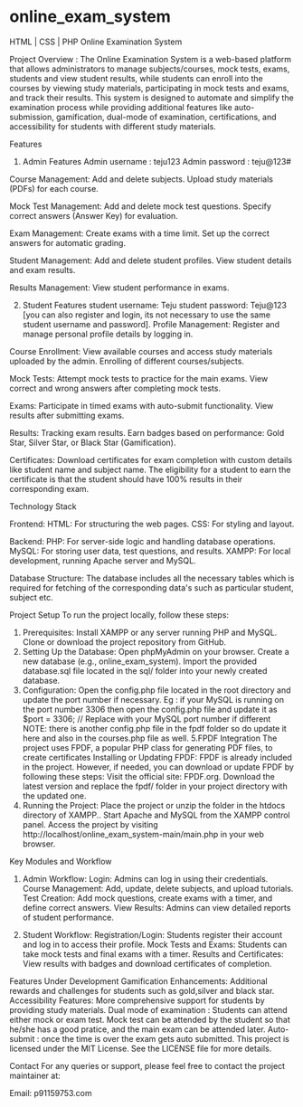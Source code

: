 # online_exam_system
 HTML | CSS | PHP
Online Examination System

Project Overview :
The Online Examination System is a web-based platform that allows administrators to manage subjects/courses, mock tests, exams, students and view student results, while students can enroll into the courses by viewing study materials, participating in mock tests and exams, and track their results. This system is designed to automate and simplify the examination process while providing additional features like auto-submission, gamification, dual-mode of examination, certifications, and accessibility for students with different study materials.

Features
1. Admin Features
Admin username : teju123
Admin password : teju@123#

Course Management:
Add and delete subjects.
Upload study materials (PDFs) for each course.

Mock Test Management:
Add and delete mock test questions.
Specify correct answers (Answer Key) for evaluation.

Exam Management:
Create exams with a time limit.
Set up the correct answers for automatic grading.

Student Management:
Add and delete student profiles.
View student details and exam results.

Results Management:
View student performance in exams.

2. Student Features
student username: Teju
student password: Teju@123 [you can also register and login, its not necessary to use the same student username and password].
Profile Management:
Register and manage personal profile details by logging in.

Course Enrollment:
View available courses and access study materials uploaded by the admin.
Enrolling of different courses/subjects.

Mock Tests:
Attempt mock tests to practice for the main exams.
View correct and wrong answers after completing mock tests.

Exams:
Participate in timed exams with auto-submit functionality.
View results after submitting exams.

Results:
Tracking exam results.
Earn badges based on performance: Gold Star, Silver Star, or Black Star (Gamification).

Certificates:
Download certificates for exam completion with custom details like student name and subject name.
The eligibility for a student to earn the certificate is that the student should have 100% results in their corresponding exam. 

Technology Stack

Frontend:
HTML: For structuring the web pages.
CSS: For styling and layout.

Backend:
PHP: For server-side logic and handling database operations.
MySQL: For storing user data, test questions, and results.
XAMPP: For local development, running Apache server and MySQL.

Database Structure:
The database includes all the necessary tables which is required for fetching of the corresponding data's such as particular student, subject etc. 


Project Setup
To run the project locally, follow these steps:

1. Prerequisites:
Install XAMPP or any server running PHP and MySQL.
Clone or download the project repository from GitHub.
2. Setting Up the Database:
Open phpMyAdmin on your browser.
Create a new database (e.g., online_exam_system).
Import the provided database.sql file located in the sql/ folder into your newly created database.
3. Configuration:
Open the config.php file located in the root directory and update the port number if necessary.
Eg : if your MySQL is running on the port number 3306 then open the config.php file and update it as
$port = 3306; // Replace with your MySQL port number if different
NOTE: there is another config.php file in the fpdf folder so do update it here and also in the courses.php file as well.
5.FPDF Integration
The project uses FPDF, a popular PHP class for generating PDF files, to create certificates
Installing or Updating FPDF:
FPDF is already included in the project. However, if needed, you can download or update FPDF by following these steps:
Visit the official site: FPDF.org.
Download the latest version and replace the fpdf/ folder in your project directory with the updated one.
6. Running the Project:
Place the project or unzip the folder in the htdocs directory of XAMPP..
Start Apache and MySQL from the XAMPP control panel.
Access the project by visiting http://localhost/online_exam_system-main/main.php in your web browser.

Key Modules and Workflow
1. Admin Workflow:
Login: Admins can log in using their credentials.
Course Management: Add, update, delete subjects, and upload tutorials.
Test Creation: Add mock questions, create exams with a timer, and define correct answers.
View Results: Admins can view detailed reports of student performance.

2. Student Workflow:
Registration/Login: Students register their account and log in to access their profile.
Mock Tests and Exams: Students can take mock tests and final exams with a timer.
Results and Certificates: View results with badges and download certificates of completion.

Features Under Development
Gamification Enhancements: Additional rewards and challenges for students such as gold,silver and black star.
Accessibility Features: More comprehensive support for students by providing study materials.
Dual mode of examination : Students can attend either mock or exam test. Mock test can be attended by the student so that he/she has a good pratice, and the main exam can be attended later.
Auto-submit : once the time is over the exam gets auto submitted.
This project is licensed under the MIT License. See the LICENSE file for more details.

Contact
For any queries or support, please feel free to contact the project maintainer at:

Email: p91159753.com








